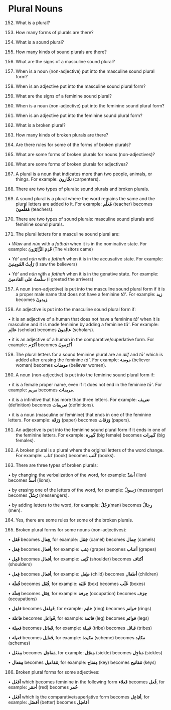 Plural Nouns
============

152. What is a plural?

153. How many forms of plurals are there?

154. What is a sound plural?

155. How many kinds of sound plurals are there?

156. What are the signs of a masculine sound plural?

157. When is a noun (non-adjective) put into the masculine sound plural
form?

158. When is an adjective put into the masculine sound plural form?  
 159. What are the signs of a feminine sound plural?

160. When is a noun (non-adjective) put into the feminine sound plural
form?

161. When is an adjective put into the feminine sound plural form?

162. What is a broken plural?

163. How many kinds of broken plurals are there?

164. Are there rules for some of the forms of broken plurals?

165. What are some forms of broken plurals for nouns (non-adjectives)?

166. What are some forms of broken plurals for adjectives?

152. A plural is a noun that indicates more than two people, animals, or
things. For example: **نجَّارون** (carpenters).

153. There are two types of plurals: sound plurals and broken plurals.

154. A sound plural is a plural where the word remains the same and the
plural letters are added to it. For example: **مُعَلِّم** (teacher)
becomes **مُعَلِّمونَ** (teachers).

155. There are two types of sound plurals: masculine sound plurals and
feminine sound plurals.

156. The plural letters for a masculine sound plural are:

• *Wāw* and *nūn* with a *fathah* when it is in the nominative state.
For example: **قَدِمَ** **الزَّائِرُونَ** (The visitors came)

• *Yā'* and *nūn* with a *fathah* when it is in the accusative state.
For example: **رَأیتُ** **المُومِنینَ** (I saw the believers)

• *Yā'* and *nūn* with a *fathah* when it is in the genative state. For
example: **سلَّمتُ** **علی** **القادمینَ** (I greeted the arrivers)

157. A noun (non-adjective) is put into the masculine sound plural form
if it is a proper male name that does not have a feminine *tā'*. For
example: **زید** becomes **زیدونَ**.

158. An adjective is put into the masculine sound plural form if:

• it is an adjective of a human that does not have a feminine *tā'* when
it is masculine and it is made feminine by adding a feminine *tā'*. For
example: **عالِم** (scholar) becomes **عالِمونَ** (scholars).

• it is an adjective of a human in the comparative/superlative form. For
example: **أکرَم** becomes **أکرَمونَ**

159. The plural letters for a sound feminine plural are an *alif* and
*tā'* which is added after erasing the feminine *tā'*. For example:
**مومنة** (believer woman) becomes **مومنات** (believer women).

160. A noun (non-adjective) is put into the feminine sound plural form
if:

• it is a female proper name, even if it does not end in the feminine
*tā'*. For example: **مریم** becomes **مریمات**.

• it is a infinitive that has more than three letters. For example:
**تعریف** (definition) becomes **تعریفات** (definitions).

• it is a noun (masculine or feminine) that ends in one of the feminine
letters. For example: **وَرَقَة** (paper) becomes **وَرَقات** (papers).

161. An adjective is put into the feminine sound plural form if it ends
in one of the feminine letters. For example: **کَبیرة** (big female)
becomes **کَبیرات** (big females).

162. A broken plural is a plural where the original letters of the word
change. For example: کتاب (book) becomes **کُتب** (books).

163. There are three types of broken plurals:

• by changing the verbalization of the word, for example: **أسَدٌ**
(lion) becomes **أُسدٌ** (lions).

• by erasing one of the letters of the word, for example: **رَسولٌ**
(messenger) becomes **رُسُلٌ** (messengers).

• by adding letters to the word, for example: **رَجُلٌ**(man) becomes
**رِجالٌ** (men).

164. Yes, there are some rules for some of the broken plurals.

165. Broken plural forms for some nouns (non-adjectives):

• **فَعَل** becomes **فِعال**, for example: **جَمَل** (camel) becomes
**جِمال** (camels)

• **فِعَل** becomes **أفعال**, for example: **عِنَب** (grape) becomes
**أعناب** (grapes)

• **فَعِل** becomes **أفعال**, for example: **کَتِف** (shoulder) becomes
**أکتاف** (shoulders)

• **فِعل** becomes **أفعال**, for example: **طِفل** (child) becomes
**أطفال** (children)

• **فُعلَة** becomes **فُعَل**, for example: **عُلبَة** (box) becomes
**عُلَب** (boxes)

• **فِعلَة** becomes **فِعَل**, for example: **حِرفة** (occupation)
becomes **حِرَف** (occupations)

• **فاعِل** becomes **فَواعل**, for example: **خاتِم** (ring) becomes
**خواتم** (rings)

• **فاعلة** becomes **فَواعل**, for example: **قائمة** (leg) becomes
**قوائم** (legs)

• **فعیلة** becomes **فَعائل**, for example: **قبیلة** (tribe) becomes
**قبائل** (tribes)

• **فعیلة** becomes **فَعایل**, for example: **مکیدة** (scheme) becomes
**مکاید** (schemes)

• **مِفعَل** becomes **مَفاعِل**, for example: **مِنجَل** (sickle)
becomes **مَناجِل** (sickles)

• **مِفعال** becomes **مَفاعیل**, for example: **مِفتاح** (key) becomes
**مَفاتیح** (keys)

166. Broken plural forms for some adjectives:

• **أفعَل** which becomes feminine in the following form **فَعلاء**
becomes **فُعل**, for example: **أحمَر** (red) becomes **حُمر**

• **أفعَل** which is the comparative/superlative form becomes
**أفاعِل**, for example: **أفضَل** (better) becomes **أفاضِل**


